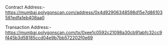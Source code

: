 Contract Address:-
  https://mumbai.polygonscan.com/address/0x4d92906348598d15e7d86103581edfa1eb408aa0
  
Transaction Address:-
  https://mumbai.polygonscan.com/tx/0xee1c0592c21098a30cb91abfc32cc9f445b3d58185ccd04e9b7bb572202f0e69
